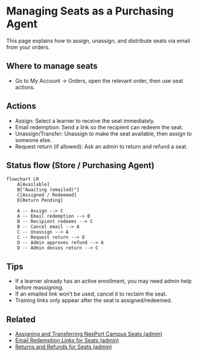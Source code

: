 # Managing Seats as a Purchasing Agent

This page explains how to assign, unassign, and distribute seats via email from your orders.

## Where to manage seats
- Go to My Account → Orders, open the relevant order, then use seat actions.

## Actions
- Assign: Select a learner to receive the seat immediately.
- Email redemption: Send a link so the recipient can redeem the seat.
- Unassign/Transfer: Unassign to make the seat available, then assign to someone else.
- Request return (if allowed): Ask an admin to return and refund a seat.

## Status flow (Store / Purchasing Agent)

```mermaid
flowchart LR
    A[Available]
    B["Awaiting (emailed)"]
    C[Assigned / Redeemed]
    D[Return Pending]

    A -- Assign --> C
    A -- Email redemption --> B
    B -- Recipient redeems --> C
    B -- Cancel email --> A
    C -- Unassign --> A
    C -- Request return --> D
    D -- Admin approves refund --> A
    D -- Admin denies return --> C
```

## Tips
- If a learner already has an active enrollment, you may need admin help before reassigning.
- If an emailed link won’t be used, cancel it to reclaim the seat.
- Training links only appear after the seat is assigned/redeemed.

## Related
* [Assigning and Transferring NexPort Campus Seats (admin)](../admin-guide/assigning-and-transferring-seats/README.md)
* [Email Redemption Links for Seats (admin)](../admin-guide/email-redemption-links-for-seats.md)
* [Returns and Refunds for Seats (admin)](../admin-guide/returns-and-refunds-for-seats.md)
